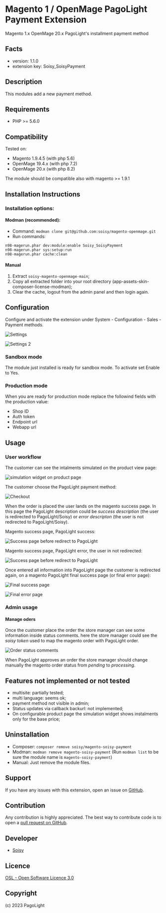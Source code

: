 Magento 1 / OpenMage PagoLight Payment Extension
=================================
Magento 1.x OpenMage 20.x PagoLight's installment payment method

Facts
-----
- version: 1.1.0
- extension key: Soisy_SoisyPayment

Description
-----------
This modules add a new payment method.  

Requirements
------------
- PHP >= 5.6.0

Compatibility
-------------
Tested on:

- Magento  1.9.4.5 (with php 5.6)
- OpenMage 19.4.x (with php 7.2)
- OpenMage 20.x (with php 8.2)

The module should be compatible also with magento >= 1.9.1 

 Installation Instructions
-------------------------
### Installation options:

#### Modman (recommended): 
* Command: `modman clone git@github.com:soisy/magento-openmage.git`
* Run commands:

```
n98-magerun.phar dev:module:enable Soisy_SoisyPayment
n98-magerun.phar sys:setup:run
n98-magerun.phar cache:clean
``` 

#### Manual

1. Extract `soisy-magento-openmage-main`;
2. Copy all extracted folder into your root directory (app-assets-skin-composer-license-modman);
3. Clear the cache, logout from the admin panel and then login again.


Configuration
-------------
Configure and activate the extension under System - Configuration - Sales - Payment methods.

![Settings](assets/settings1.png)

![Settings 2](assets/settings2.png)

### Sandbox mode

The module just installed is ready for sandbox mode.
To activate set Enable to Yes.

### Production mode

When you are ready for production mode replace the followind fields with the production value:
* Shop ID
* Auth token
* Endpoint url
* Webapp url

Usage
--------------

### User workflow

The customer can see the intalments simulated on the product view page:

![simulation widget on product page](assets/simulation.png)

The customer choose the PagoLight payment method:

![Checkout](assets/checkout.png)

When the order is placed the user lands on the magento success page. In this page the PagoLight description could be *success description* (the user is redirected to PagoLight/Soisy) or *error descripton* (the user is not redirected to PagoLight/Soisy).

Magento success page, PagoLight success: 

![Success page before redirect to PagoLight](assets/success_before_redirect.png)

Magento success page, PagoLight error, the user in not redirected: 

![Success page before redirect to PagoLight](assets/error_before_redirect.png)



Once entered all information into PagoLight page the customer is redirected again, on a magento PagoLight final success page (or final error page):

![Final success page](assets/success.png)

![Final error page](assets/error.png)

### Admin usage

#### Manage oders

Once the customer place the order the store manager can see some information inside status comments. here the store manager could see the *soisy token* used to map the magento order with PagoLight order.  

![Order status comments](assets/order_status_comments.png)

When PagoLight approves an order the store manager should change manually the magento order status from *pending* to *processing*.

## Features not implemented or not tested

* multisite: partially tested;
* multi language: seems ok;
* payment method not visible in admin;
* Status updates via callback backurl: not implemented;
* On configurable product page the simulation widget shows instalments only for the base price;  

Uninstallation
--------------

* Composer: `composer remove soisy/magento-soisy-payment`
* Modman: `modman remove magento-soisy-payment` (Run `modman list` to be sure the module name is `magento-soisy-payment`)
* Manual: Just remove the module files.

Support
-------
If you have any issues with this extension, open an issue on [GitHub](https://github.com/soisy/Soisy_Payment/issues).

Contribution
------------
Any contribution is highly appreciated. The best way to contribute code is to open a [pull request on GitHub](https://help.github.com/articles/using-pull-requests).

Developer
---------
* [Soisy](http://www.soisy.it)

Licence
-------
[OSL - Open Software Licence 3.0](http://opensource.org/licenses/osl-3.0.php)

Copyright
---------
(c) 2023 PagoLight
